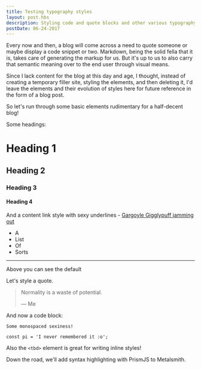```yaml
---
title: Testing typography styles
layout: post.hbs
description: Styling code and quote blocks and other various typography bits.
postDate: 06-24-2017
---
```


Every now and then, a blog will come across a need to quote someone or maybe
display a code snippet or two. Markdown, being the solid fella that it is,
takes care of generating the markup for us. But it's up to us to also carry
that semantic meaning over to the end user through visual means.

Since I lack content for the blog at this day and age, I thought, instead of
creating a temporary filler site, styling the elements, and then deleting it,
I'd leave the elements and their evolution of styles here for future reference
in the form of a blog post.

So let's run through some basic elements rudimentary for a half-decent blog!

Some headings:

# Heading 1

## Heading 2

### Heading 3

#### Heading 4

And a content link style with sexy underlines - [Gargoyle Gigglypuff jamming out](www.google.com)

- A
- List
- Of
- Sorts

<hr>

Above you can see the default

Let's style a quote.

> Normality is a waste of potential.
>
> &mdash; Me

And now a code block:
```
Some monospaced sexiness!

const pi = 'I never remembered it :o';
```

Also the `<tbd>` element is great for writing inline styles!

Down the road, we'll add syntax highlighting with PrismJS to Metalsmith.
<!-- TODO: Link to that post in the future -->
